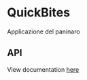 # QuickBites

Applicazione del paninaro

## API

View documentation [here](https://petstore.swagger.io/?url=https://raw.githubusercontent.com/Pyrix25633/quick-bites/main/api.yaml)
